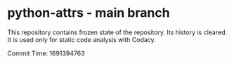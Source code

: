 # python-attrs - main branch

This repository contains frozen state of the repository.
Its history is cleared. It is used only for static code
analysis with Codacy.

Commit Time: 1691394763